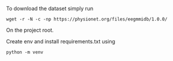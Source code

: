 To download the dataset simply run 

```
wget -r -N -c -np https://physionet.org/files/eegmmidb/1.0.0/
```

On the project root.


Create env and install requirements.txt using 

```
python -m venv 
```
